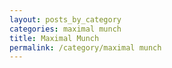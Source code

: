 ```yaml
---
layout: posts_by_category
categories: maximal munch 
title: Maximal Munch 
permalink: /category/maximal munch
---
```

